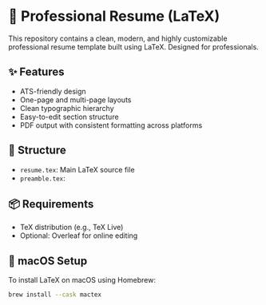 # 📄 Professional Resume (LaTeX)

This repository contains a clean, modern, and highly customizable professional resume template built using LaTeX. Designed for professionals.

## ✨ Features

- ATS-friendly design  
- One-page and multi-page layouts  
- Clean typographic hierarchy  
- Easy-to-edit section structure  
- PDF output with consistent formatting across platforms  

## 📂 Structure

- `resume.tex`: Main LaTeX source file  
- `preamble.tex`:

## 📦 Requirements

- TeX distribution (e.g., TeX Live)  
- Optional: Overleaf for online editing  

## 🍏 macOS Setup

To install LaTeX on macOS using Homebrew:

```bash
brew install --cask mactex
